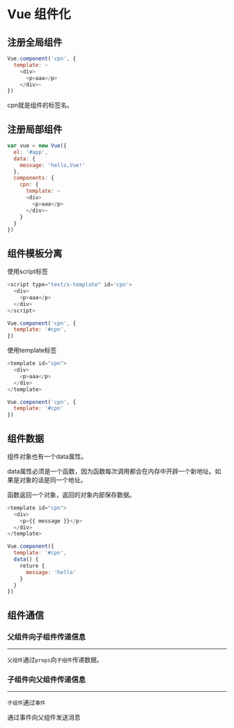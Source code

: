 # Vue 组件化

## 注册全局组件

```javascript
Vue.component('cpn', {
  template: ~
    <div>
      <p>aaa</p>
    </div>~
})
```

cpn就是组件的标签名。

## 注册局部组件

```javascript
var vue = new Vue({
  el: '#app',
  data: {
    message: 'hello,Vue!'
  },
  components: {
    cpn: {
      template: ~
      <div>
        <p>aaa</p>
      </div>~
    }
  }
})
```

## 组件模板分离

使用script标签

```javascript
<script type="text/x-template" id='cpn'>
  <div>
    <p>aaa</p>
  </div>
</script>

Vue.component('cpn', {
  template: '#cpn',
})
```

使用template标签

```javascript
<template id="cpn">
  <div>
    <p>aaa</p>
  </div>
</template>

Vue.component('cpn', {
  template: '#cpn'
})
```

## 组件数据

组件对象也有一个data属性。

data属性必须是一个函数，因为函数每次调用都会在内存中开辟一个新地址。如果是对象的话是同一个地址。

函数返回一个对象，返回的对象内部保存数据。

```javascript
<template id="cpn">
  <div>
    <p>{{ message }}</p>
  </div>
</template>

Vue.component({
  template: '#cpn',
  data() {
    reture {
      message: 'hello'
    }
  }
})
```

## 组件通信

### 父组件向子组件传递信息

---

`父组件`通过`props`向`子组件`传递数据。

### 子组件向父组件传递信息

---

`子组件`通过`事件`



通过事件向父组件发送消息
